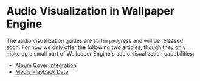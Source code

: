 # Audio Visualization in Wallpaper Engine

The audio visualization guides are still in progress and will be released soon. For now we only offer the following two articles, though they only make up a small part of Wallpaper Engine's audio visualization capabilities:

* [Album Cover Integration](/wallpaper-engine-docs/scene/audiovisualizer/albumcover)
* [Media Playback Data](/wallpaper-engine-docs/scene/audiovisualizer/mediainformation)
